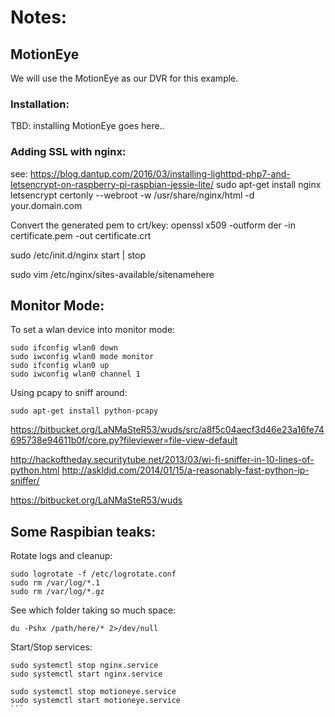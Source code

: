 # Notes:


## MotionEye

We will use the MotionEye as our DVR for this example.

### Installation:
TBD: installing MotionEye goes here..

### Adding SSL with nginx:
see:  https://blog.dantup.com/2016/03/installing-lighttpd-php7-and-letsencrypt-on-raspberry-pi-raspbian-jessie-lite/
sudo apt-get install nginx
letsencrypt certonly --webroot -w /usr/share/nginx/html -d your.domain.com

Convert the generated pem to crt/key:
openssl x509 -outform der -in certificate.pem -out certificate.crt


sudo /etc/init.d/nginx start | stop

sudo vim /etc/nginx/sites-available/sitenamehere


## Monitor Mode:

To set a wlan device into monitor mode:
```
sudo ifconfig wlan0 down
sudo iwconfig wlan0 mode monitor
sudo ifconfig wlan0 up
sudo iwconfig wlan0 channel 1
```

Using pcapy to sniff around:
```
sudo apt-get install python-pcapy
```



https://bitbucket.org/LaNMaSteR53/wuds/src/a8f5c04aecf3d46e23a16fe74695738e94611b0f/core.py?fileviewer=file-view-default


http://hackoftheday.securitytube.net/2013/03/wi-fi-sniffer-in-10-lines-of-python.html
http://askldjd.com/2014/01/15/a-reasonably-fast-python-ip-sniffer/

https://bitbucket.org/LaNMaSteR53/wuds

## Some Raspibian teaks:

Rotate logs and cleanup:
```
sudo logrotate -f /etc/logrotate.conf
sudo rm /var/log/*.1
sudo rm /var/log/*.gz
```

See which folder taking so much space:
```
du -Pshx /path/here/* 2>/dev/null
```

Start/Stop services:
````
sudo systemctl stop nginx.service
sudo systemctl start nginx.service

sudo systemctl stop motioneye.service
sudo systemctl start motioneye.service
```